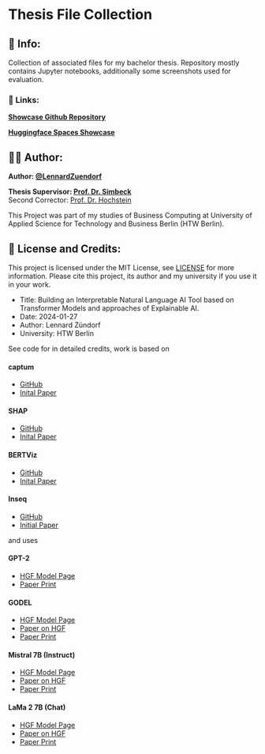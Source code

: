 # Thesis File Collection

## 📜 Info:
Collection of associated files for my bachelor thesis. Repository mostly contains Jupyter notebooks, additionally some screenshots used for evaluation.

### 🔗 Links:

**[Showcase Github Repository](https://github.com/LennardZuendorf/thesis-webapp)**

**[Huggingface Spaces Showcase](https://huggingface.co/spaces/lennardzuendorf/thesis-webapp-docker)**

## 👨‍💻 Author:

**Author: [@LennardZuendorf](https://github.com/LennardZuendorf)**

**Thesis Supervisor: [Prof. Dr. Simbeck](https://www.htw-berlin.de/hochschule/personen/person/?eid=9862)**
<br> Second Corrector: [Prof. Dr. Hochstein](https://www.htw-berlin.de/hochschule/personen/person/?eid=10628)

This Project was part of my studies of Business Computing at University of Applied Science for Technology and Business Berlin (HTW Berlin).

## 📝 License and Credits:

This project is licensed under the MIT License, see [LICENSE](LICENSE.md) for more information. Please cite this project, its author and my university if you use it in your work.

- Title: Building an Interpretable Natural Language AI Tool based on Transformer Models and approaches of Explainable AI.
- Date: 2024-01-27
- Author: Lennard Zündorf
- University: HTW Berlin

See code for in detailed credits, work is based on

#### captum
- [GitHub](https://github.com/pytorch/captum)
- [Inital Paper](https://arxiv.org/pdf/2009.07896.pdf)

#### SHAP
- [GitHub](https://github.com/shap/shap)
- [Inital Paper](https://arxiv.org/abs/1705.07874)

#### BERTViz
- [GitHub](https://github.com/jessevig/bertviz)
- [Inital Paper](https://arxiv.org/abs/1904.02679)

#### Inseq
- [GitHub](https://github.com/inseq-team/inseq)
- [Initial Paper](https://arxiv.org/abs/2302.13942)

and uses

#### GPT-2
- [HGF Model Page](https://huggingface.co/gpt2)
- [Paper Print](https://d4mucfpksywv.cloudfront.net/better-language-models/language-models.pdf)

#### GODEL
- [HGF Model Page](https://huggingface.co/microsoft/GODEL-v1_1-large-seq2seq?text=Hey+my+name+is+Mariama%21+How+are+you%3F)
- [Paper on HGF](https://huggingface.co/papers/2206.11309)
- [Paper Print](https://arxiv.org/abs/2206.11309)

#### Mistral 7B (Instruct)
- [HGF Model Page](https://huggingface.co/mistralai/Mistral-7B-Instruct-v0.2)
- [Paper on HGF](https://huggingface.co/papers/2310.06825)
- [Paper Print](https://arxiv.org/abs/2310.06825)

#### LaMa 2 7B (Chat)
- [HGF Model Page](https://huggingface.co/meta-llama/Llama-2-7b-chat-hf)
- [Paper on HGF](https://huggingface.co/papers/2307.09288)
- [Paper Print](https://arxiv.org/abs/2310.06825)
